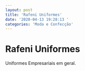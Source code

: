 ```yaml
---
layout: post
title: 'Rafeni Uniformes'
date: '2020-04-13 19:28:13 '
categories: 'Moda e Confecção'
---
```


# Rafeni Uniformes

Uniformes Empresariais em geral.
